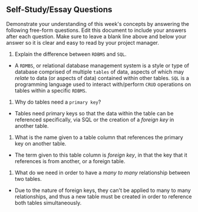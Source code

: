 ## Self-Study/Essay Questions

Demonstrate your understanding of this week's concepts by answering the following free-form questions. Edit this document to include your answers after each question. Make sure to leave a blank line above and below your answer so it is clear and easy to read by your project manager.

1. Explain the difference between `RDBMS` and `SQL`.

 * A `RDMBS`, or relational database management system is a style or type of database comprised of multiple `tables` of data, aspects of which may _relate_ to data (or aspects of data) contained within other tables. `SQL` is a programming language used to interact with/perform `CRUD` operations on tables within a specific `RDBMS`.

1. Why do tables need a `primary key`?

 * Tables need primary keys so that the data within the table can be referenced specifically, via SQL or the creation of a _foreign key_ in another table.

1. What is the name given to a table column that references the primary key on another table.

 * The term given to this table column is _foreign key_, in that the key that it references is from another, or a foreign table.

1. What do we need in order to have a _many to many_ relationship between two tables.

 * Due to the nature of foreign keys, they can't be applied to many to many relationships, and thus a new table must be created in order to reference both tables simultaneously.
